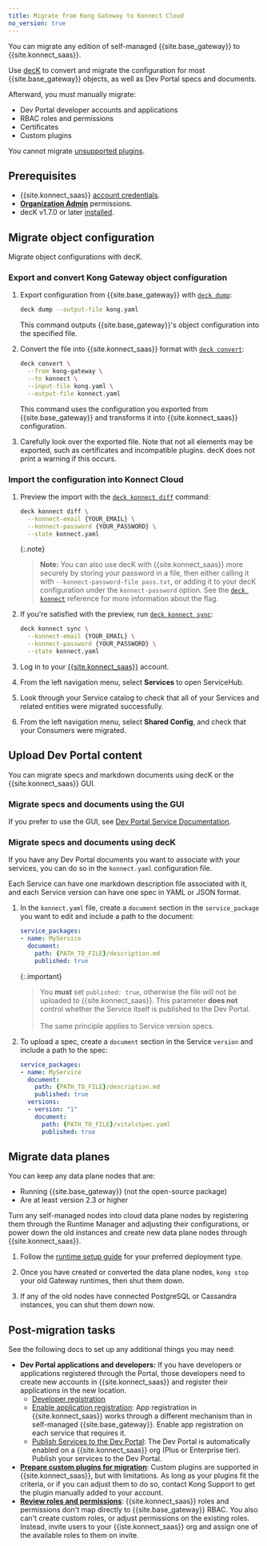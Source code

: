 ```yaml
---
title: Migrate from Kong Gateway to Konnect Cloud
no_version: true
---
```


You can migrate any edition of self-managed {{site.base_gateway}} to
{{site.konnect_saas}}.

Use [decK](/deck/) to convert and migrate the configuration for most
{{site.base_gateway}} objects, as well as Dev Portal specs and documents.

Afterward, you must manually migrate:
* Dev Portal developer accounts and applications
* RBAC roles and permissions
* Certificates
* Custom plugins

You cannot migrate [unsupported plugins](/konnect/legacy/manage-plugins/#plugin-limitations).

## Prerequisites
* {{site.konnect_saas}} [account credentials](/konnect/legacy/access-account/).
* [**Organization Admin**](/konnect/legacy/org-management/users-and-roles) permissions.
* decK v1.7.0 or later [installed](/deck/latest/installation/).

## Migrate object configuration

Migrate object configurations with decK.

### Export and convert Kong Gateway object configuration

1. Export configuration from {{site.base_gateway}} with [`deck dump`](/deck/latest/reference/deck_dump):

    ```bash
    deck dump --output-file kong.yaml
    ```

    This command outputs {{site.base_gateway}}'s object configuration into the
    specified file.

2. Convert the file into {{site.konnect_saas}} format with [`deck convert`](/deck/latest/reference/deck_convert):

    ```bash
    deck convert \
      --from kong-gateway \
      --to konnect \
      --input-file kong.yaml \
      --output-file konnect.yaml
    ```

    This command uses the configuration you exported from
    {{site.base_gateway}} and transforms it into {{site.konnect_saas}}
    configuration.

3. Carefully look over the exported file. Note that not all elements may be
exported, such as certificates and incompatible plugins. decK does not print
a warning if this occurs.

### Import the configuration into Konnect Cloud

1. Preview the import with the [`deck konnect diff`](/deck/latest/reference/deck_konnect_diff) command:

    ```sh
    deck konnect diff \
      --konnect-email {YOUR_EMAIL} \
      --konnect-password {YOUR_PASSWORD} \
      --state konnect.yaml
    ```

    {:.note}
    > **Note:** You can also use decK with {{site.konnect_saas}} more securely
    by storing your password in a file, then either calling it with
    `--konnect-password-file pass.txt`, or adding it to your decK configuration
    under the `konnect-password` option. See the
    [`deck konnect`](/deck/latest/reference/deck_konnect) reference for more
    information about the flag.

2. If you're satisfied with the preview, run [`deck konnect sync`](/deck/latest/reference/deck_konnect_sync):

    ```sh
    deck konnect sync \
      --konnect-email {YOUR_EMAIL} \
      --konnect-password {YOUR_PASSWORD} \
      --state konnect.yaml
    ```

3. Log in to your [{{site.konnect_saas}}](http://konnect.konghq.com/login) account.

4. From the left navigation menu, select **Services** to open ServiceHub.

5. Look through your Service catalog to check that all of your Services and
related entities were migrated successfully.

6. From the left navigation menu, select **Shared Config**, and check that your
Consumers were migrated.

## Upload Dev Portal content

You can migrate specs and markdown documents using decK or the
{{site.konnect_saas}} GUI.

### Migrate specs and documents using the GUI

If you prefer to use the GUI, see [Dev Portal Service Documentation](/konnect/legacy/servicehub/dev-portal/service-documentation).

### Migrate specs and documents using decK

If you have any Dev Portal documents you want to associate with your services,
you can do so in the `konnect.yaml` configuration file.

Each Service can have one markdown description file associated with it, and
each Service version can have one spec in YAML or JSON format.

1. In the `konnect.yaml` file, create a `document` section in the
`service_package` you want to edit and include a path to the document:

    ```yaml
    service_packages:
    - name: MyService
      document:
        path: {PATH_TO_FILE}/description.md
        published: true
    ```

    {:.important}
    > You **must** set `published: true`, otherwise the file will not be
    uploaded to {{site.konnect_saas}}. This parameter **does not** control
    whether the Service itself is published to the Dev Portal.
    > <br><br>
    > The same principle applies to Service version specs.

2. To upload a spec, create a `document` section in the Service `version` and
include a path to the spec:

    ```yaml
    service_packages:
    - name: MyService
      document:
        path: {PATH_TO_FILE}/description.md
        published: true
      versions:
      - version: "1"
        document:
          path: {PATH_TO_FILE}/vitalsSpec.yaml
          published: true
      ```

## Migrate data planes

You can keep any data plane nodes that are:
* Running {{site.base_gateway}} (not the open-source package)
* Are at least version 2.3 or higher

Turn any self-managed nodes into cloud data plane nodes by registering them
through the Runtime Manager and adjusting their configurations, or power down
the old instances and create new data plane nodes through {{site.konnect_saas}}.

1. Follow the [runtime setup guide](/konnect/legacy/runtime-manager/#kong-gateway) for
your preferred deployment type.

2. Once you have created or converted the data plane nodes, `kong stop` your
old Gateway runtimes, then shut them down.

3. If any of the old nodes have connected PostgreSQL or Cassandra instances,
you can shut them down now.

## Post-migration tasks

See the following docs to set up any additional things you may need:

* **Dev Portal applications and developers:** If you have developers or
applications registered through the Portal, those developers need to create new
accounts in {{site.konnect_saas}} and register their applications in the new
location.
    * [Developer registration](/konnect/legacy/dev-portal/access-and-approval/dev-reg)
    * [Enable application registration](/konnect/legacy/dev-portal/applications/enable-app-reg):
    App registration in {{site.konnect_saas}} works through a different
    mechanism than in self-managed {{site.base_gateway}}. Enable app
    registration on each service that requires it.
    * [Publish Services to the Dev Portal](/konnect/legacy/servicehub/dev-portal/publish):
    The Dev Portal is automatically enabled on a {{site.konnect_saas}} org
    (Plus or Enterprise tier). Publish your services to the Dev Portal.
* [**Prepare custom plugins for migration**](/konnect/legacy/manage-plugins/#custom-plugins):
Custom plugins are supported in {{site.konnect_saas}}, but with limitations. As
long as your plugins fit the criteria, or if you can adjust them to do so,
contact Kong Support to get the plugin manually added to your account.
* [**Review roles and permissions**](/konnect/legacy/org-management/users-and-roles/):
{{site.konnect_saas}} roles and permissions don't map directly to
{{site.base_gateway}} RBAC. You also can't create custom roles, or adjust
permissions on the existing roles. Instead, invite users to your
{{iste.konnect_saas}} org and assign one of the available roles to them on
invite.
